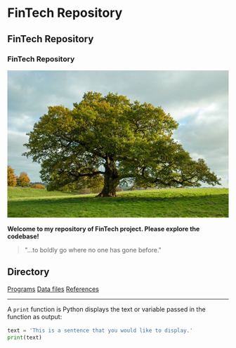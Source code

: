 # FinTech Repository
## FinTech Repository
### FinTech Repository

![Follow along as my coding skills grow like this tree.](eyJidWNrZXQiOiJibG9nLWVjb3RyZWUiLCJrZXkiOiAiYmxvZy8wMDAxLzAxL2FkNDZkYmI0NDdjZDBlOWE2YWVlY2Q2NGNjMmJkMzMyYjBjYmNiNzkuanBlZyIsImVkaXRzIjp7InJlc2l6ZSI6eyJ3aWR0aCI6IDkwMCwiaGVpZ2h0IjowLCJmaXQiOiJjb3ZlciJ9fX0=.jpg)

**Welcome to my repository of FinTech project. Please explore the codebase!**
> "...to boldly go where no one has gone before."

## Directory
[Programs](code)
[Data files](data)
[References](references)

---
A `print` function is Python displays the text or variable passed in the function as output:

```python
text = 'This is a sentence that you would like to display.'
print(text)

